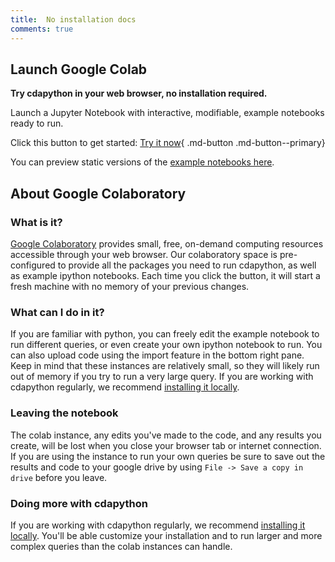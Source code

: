 ```yaml
---
title:  No installation docs
comments: true
---
```




## Launch Google Colab

**Try cdapython in your web browser, no installation required.**

Launch a Jupyter Notebook with interactive, modifiable, example notebooks ready to run. 

Click this button to get started: [Try it now](https://colab.research.google.com/github/CancerDataAggregator/CDA-HelpDesk/blob/main/docs/Tutorials/Welcome.ipynb){ .md-button .md-button--primary}


You can preview static versions of the [example notebooks here](../documentation/index.ipynb).


## About Google Colaboratory

### What is it?

[Google Colaboratory](https://colab.research.google.com/?utm_source=scs-index) provides small, free, on-demand computing
resources accessible through your web browser. Our colaboratory space is pre-configured to
provide all the packages you need to run cdapython, as well as example ipython
notebooks. Each time you click the button, it will start a fresh machine with no
memory of your previous changes.

### What can I do in it?

If you are familiar with python, you can freely edit the example notebook to run
different queries, or even create your own ipython notebook to run. You can also
upload code using the import feature in the bottom right pane. Keep in mind
that these instances are relatively small, so they will likely run out of memory
if you try to run a very large query. If you are working with cdapython regularly,
we recommend [installing it locally](./install.md).

### Leaving the notebook

The colab instance, any edits you've made to the code, and any results you create,
will be lost when you close your browser tab or internet connection. If you are
using the instance to run your own queries be sure to save out the results and code to
your google drive by using `File -> Save a copy in drive` before you leave.

### Doing more with cdapython

If you are working with cdapython regularly,
we recommend [installing it locally](./install.md). You'll
be able customize your installation and to run larger and more complex queries
than the colab instances can handle.



